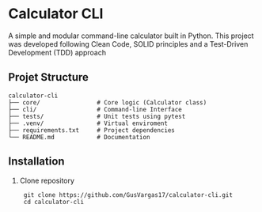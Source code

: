 # Calculator CLI

A simple and modular command-line calculator built in Python.
This project was developed following Clean Code, SOLID principles and a Test-Driven Development (TDD) approach

## Projet Structure

    calculator-cli
    ├── core/                # Core logic (Calculator class)
    ├── cli/                 # Command-line Interface 
    ├── tests/               # Unit tests using pytest
    ├── .venv/               # Virtual enviroment
    ├── requirements.txt     # Project dependencies
    └── README.md            # Documentation

## Installation

1. Clone repository

        git clone https://github.com/GusVargas17/calculator-cli.git
        cd calculator-cli